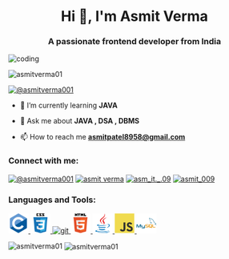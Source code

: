 <h1 align="center">Hi 👋, I'm Asmit Verma</h1>
<h3 align="center">A passionate frontend developer from India</h3>
<img aling="right" alt="coding" width="400" src="https://camo.githubusercontent.com/4d9f5ecceb711eec6e2018f38a5677dc657c9738d4a65ba3b928c41c0a45b439/68747470733a2f2f6d69726f2e6d656469756d2e636f6d2f6d61782f313336302f302a37513379765349765f7430696f4a2d5a2e676966">

<p align="left"> <img src="https://komarev.com/ghpvc/?username=asmitverma01&label=Profile%20views&color=0e75b6&style=flat" alt="asmitverma01" /> </p>

<p align="left"> <a href="https://twitter.com/@asmitverma001" target="blank"><img src="https://img.shields.io/twitter/follow/@asmitverma001?logo=twitter&style=for-the-badge" alt="@asmitverma001" /></a> </p>

- 🌱 I’m currently learning **JAVA**

- 💬 Ask me about **JAVA , DSA , DBMS**

- 📫 How to reach me **asmitpatel8958@gmail.com**

<h3 align="left">Connect with me:</h3>
<p align="left">
<a href="https://twitter.com/@asmitverma001" target="blank"><img align="center" src="https://raw.githubusercontent.com/rahuldkjain/github-profile-readme-generator/master/src/images/icons/Social/twitter.svg" alt="@asmitverma001" height="30" width="40" /></a>
<a href="https://linkedin.com/in/asmit verma" target="blank"><img align="center" src="https://raw.githubusercontent.com/rahuldkjain/github-profile-readme-generator/master/src/images/icons/Social/linked-in-alt.svg" alt="asmit verma" height="30" width="40" /></a>
<a href="https://instagram.com/asm_it._.09" target="blank"><img align="center" src="https://raw.githubusercontent.com/rahuldkjain/github-profile-readme-generator/master/src/images/icons/Social/instagram.svg" alt="asm_it._.09" height="30" width="40" /></a>
<a href="https://www.leetcode.com/asmit_009" target="blank"><img align="center" src="https://raw.githubusercontent.com/rahuldkjain/github-profile-readme-generator/master/src/images/icons/Social/leet-code.svg" alt="asmit_009" height="30" width="40" /></a>
</p>

<h3 align="left">Languages and Tools:</h3>
<p align="left"> <a href="https://www.cprogramming.com/" target="_blank" rel="noreferrer"> <img src="https://raw.githubusercontent.com/devicons/devicon/master/icons/c/c-original.svg" alt="c" width="40" height="40"/> </a> <a href="https://www.w3schools.com/css/" target="_blank" rel="noreferrer"> <img src="https://raw.githubusercontent.com/devicons/devicon/master/icons/css3/css3-original-wordmark.svg" alt="css3" width="40" height="40"/> </a> <a href="https://git-scm.com/" target="_blank" rel="noreferrer"> <img src="https://www.vectorlogo.zone/logos/git-scm/git-scm-icon.svg" alt="git" width="40" height="40"/> </a> <a href="https://www.w3.org/html/" target="_blank" rel="noreferrer"> <img src="https://raw.githubusercontent.com/devicons/devicon/master/icons/html5/html5-original-wordmark.svg" alt="html5" width="40" height="40"/> </a> <a href="https://www.java.com" target="_blank" rel="noreferrer"> <img src="https://raw.githubusercontent.com/devicons/devicon/master/icons/java/java-original.svg" alt="java" width="40" height="40"/> </a> <a href="https://developer.mozilla.org/en-US/docs/Web/JavaScript" target="_blank" rel="noreferrer"> <img src="https://raw.githubusercontent.com/devicons/devicon/master/icons/javascript/javascript-original.svg" alt="javascript" width="40" height="40"/> </a> <a href="https://www.mysql.com/" target="_blank" rel="noreferrer"> <img src="https://raw.githubusercontent.com/devicons/devicon/master/icons/mysql/mysql-original-wordmark.svg" alt="mysql" width="40" height="40"/> </a> </p>

<p><img align="left" src="https://github-readme-stats.vercel.app/api/top-langs?username=asmitverma01&show_icons=true&locale=en&layout=compact" alt="asmitverma01" /></p>

<p>&nbsp;<img align="center" src="https://github-readme-stats.vercel.app/api?username=asmitverma01&show_icons=true&locale=en" alt="asmitverma01" /></p>
